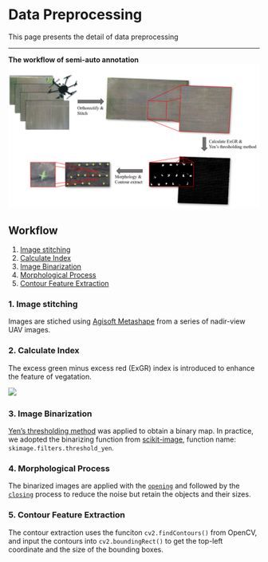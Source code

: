 # Data Preprocessing
This page presents the detail of data preprocessing  

---

**The workflow of semi-auto annotation**
<img src="https://raw.githubusercontent.com/aipal-nchu/RiceSeedlingDataset/main/images/Preprocessing-2.png" width="768">



## Workflow
  1. [Image stitching](#1-image-stitching)
  2. [Calculate Index](#2-calculate-index)
  3. [Image Binarization](#3-image-binarization)
  4. [Morphological Process](#4-morphological-process)
  5. [Contour Feature Extraction](#5-contour-feature-extraction)  

### 1. Image stitching
Images are stiched using [Agisoft Metashape](https://www.agisoft.com/) from a series of nadir-view UAV images.  

### 2. Calculate Index  
The excess green minus excess red (ExGR) index is introduced to enhance the feature of vegatation.  

<img src="https://latex.codecogs.com/svg.latex?ExGR%20=%203\times%20G-2.4\times%20R-B" width="200">  

### 3. Image Binarization
[Yen’s thresholding method](https://dx.doi.org/10.1109/83.366472) was applied to obtain a binary map. In practice, we adopted the binarizing function from [scikit-image](https://scikit-image.org/docs/dev/api/skimage.filters.html?highlight=otsu#skimage.filters.threshold_yen), function name: `skimage.filters.threshold_yen`.

### 4. Morphological Process
The binarized images are applied with the [`opening`](https://scikit-image.org/docs/dev/api/skimage.morphology.html#skimage.morphology.opening) and followed by the [`closing`](https://scikit-image.org/docs/dev/api/skimage.morphology.html#skimage.morphology.closing) process to reduce the noise but retain the objects and their sizes. 

### 5. Contour Feature Extraction
The contour extraction uses the funciton `cv2.findContours()` from OpenCV, and input the contours into `cv2.boundingRect()` to get the top-left coordinate and the size of the bounding boxes.

